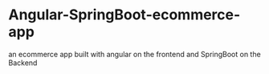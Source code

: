 # Angular-SpringBoot-ecommerce-app
an ecommerce app built with angular on the frontend and SpringBoot on the Backend
